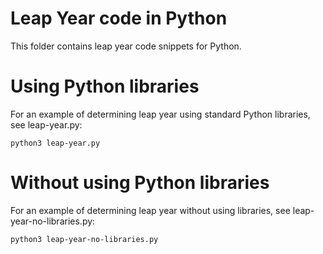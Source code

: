 # Leap Year code in Python

This folder contains leap year code snippets for Python.

# Using Python libraries

For an example of determining leap year using standard Python libraries, see leap-year.py:

```python3 leap-year.py```

# Without using Python libraries

For an example of determining leap year without using libraries, see leap-year-no-libraries.py:

```python3 leap-year-no-libraries.py```
